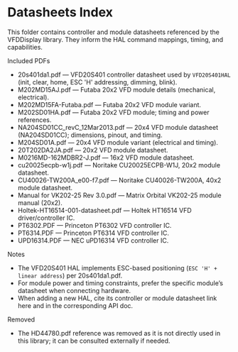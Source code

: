 # Datasheets Index

This folder contains controller and module datasheets referenced by the VFDDisplay library. They inform the HAL command mappings, timing, and capabilities.

Included PDFs
- 20s401da1.pdf — VFD20S401 controller datasheet used by `VFD20S401HAL` (init, clear, home, ESC 'H' addressing, dimming, blink).
- M202MD15AJ.pdf — Futaba 20x2 VFD module details (mechanical, electrical).
- M202MD15FA-Futaba.pdf — Futaba 20x2 VFD module variant.
- M202SD01HA.pdf — Futaba 20x2 VFD module; timing and power references.
- NA204SD01CC_revC_12Mar2013.pdf — 20x4 VFD module datasheet (NA204SD01CC); dimensions, pinout, and timing.
- M204SD01A.pdf — 20x4 VFD module variant (electrical and timing).
- 20T202DA2JA.pdf — 20x2 VFD module datasheet.
- M0216MD-162MDBR2-J.pdf — 16x2 VFD module datasheet.
- cu20025ecpb-w1j.pdf — Noritake CU20025ECPB-W1J, 20x2 module datasheet.
- CU40026-TW200A_e00-f7.pdf — Noritake CU40026-TW200A, 40x2 module datasheet.
- Manual for VK202-25 Rev 3.0.pdf — Matrix Orbital VK202-25 module manual (20x2).
- Holtek-HT16514-001-datasheet.pdf — Holtek HT16514 VFD driver/controller IC.
- PT6302.PDF — Princeton PT6302 VFD controller IC.
- PT6314.PDF — Princeton PT6314 VFD controller IC.
- UPD16314.PDF — NEC uPD16314 VFD controller IC.

Notes
- The VFD20S401 HAL implements ESC-based positioning (`ESC 'H' + linear address`) per 20s401da1.pdf.
- For module power and timing constraints, prefer the specific module’s datasheet when connecting hardware.
- When adding a new HAL, cite its controller or module datasheet link here and in the corresponding API doc.

Removed
- The HD44780.pdf reference was removed as it is not directly used in this library; it can be consulted externally if needed.
